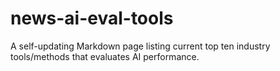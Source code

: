 # news-ai-eval-tools
A self-updating Markdown page listing current top ten industry tools/methods that evaluates AI performance. 
